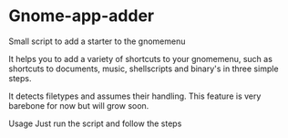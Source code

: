 # Gnome-app-adder
Small script to add a starter to the gnomemenu


It helps you to add a variety of shortcuts to your gnomemenu, such as shortcuts to documents, music, shellscripts and binary's
in three simple steps.

It detects filetypes and assumes their handling. This feature is very barebone for now but will grow soon.


Usage
Just run the script and follow the steps
